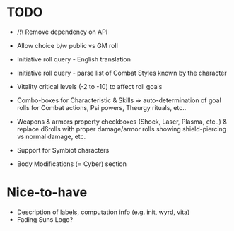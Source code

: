 # TODO
- /!\ Remove dependency on API

- Allow choice b/w public vs GM roll
- Initiative roll query - English translation
- Initiative roll query - parse list of Combat Styles known by the character
- Vitality critical levels (-2 to -10) to affect roll goals
- Combo-boxes for Characteristic & Skills => auto-determination of goal rolls for Combat actions, Psi powers, Theurgy rituals, etc..
- Weapons & armors property checkboxes (Shock, Laser, Plasma, etc..) & replace d6rolls with proper damage/armor rolls showing shield-piercing vs normal damage, etc.
- Support for Symbiot characters
- Body Modifications (= Cyber) section

# Nice-to-have
- Description of labels, computation info (e.g. init, wyrd, vita)
- Fading Suns Logo?
